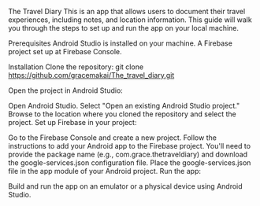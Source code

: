 The Travel Diary
This is an app that allows users to document their travel experiences, including notes, and location information. This guide will walk you through the steps to set up and run the app on your local machine.

Prerequisites
Android Studio is installed on your machine.
A Firebase project set up at Firebase Console.

Installation
Clone the repository:
git clone https://github.com/gracemakai/The_travel_diary.git

Open the project in Android Studio:

Open Android Studio.
Select "Open an existing Android Studio project."
Browse to the location where you cloned the repository and select the project.
Set up Firebase in your project:

Go to the Firebase Console and create a new project.
Follow the instructions to add your Android app to the Firebase project. You'll need to provide the package name (e.g., com.grace.thetraveldiary) and download the google-services.json configuration file.
Place the google-services.json file in the app module of your Android project.
Run the app:

Build and run the app on an emulator or a physical device using Android Studio.

